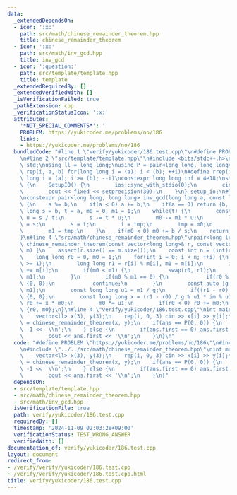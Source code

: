 ```yaml
---
data:
  _extendedDependsOn:
  - icon: ':x:'
    path: src/math/chinese_remainder_theorem.hpp
    title: chinese_remainder_theorem
  - icon: ':x:'
    path: src/math/inv_gcd.hpp
    title: inv_gcd
  - icon: ':question:'
    path: src/template/template.hpp
    title: template
  _extendedRequiredBy: []
  _extendedVerifiedWith: []
  _isVerificationFailed: true
  _pathExtension: cpp
  _verificationStatusIcon: ':x:'
  attributes:
    '*NOT_SPECIAL_COMMENTS*': ''
    PROBLEM: https://yukicoder.me/problems/no/186
    links:
    - https://yukicoder.me/problems/no/186
  bundledCode: "#line 1 \"verify/yukicoder/186.test.cpp\"\n#define PROBLEM \"https://yukicoder.me/problems/no/186\"\
    \n#line 2 \"src/template/template.hpp\"\n#include <bits/stdc++.h>\nusing namespace\
    \ std;\nusing ll = long long;\nusing P = pair<long long, long long>;\n#define\
    \ rep(i, a, b) for(long long i = (a); i < (b); ++i)\n#define rrep(i, a, b) for(long\
    \ long i = (a); i >= (b); --i)\nconstexpr long long inf = 4e18;\nstruct SetupIO\
    \ {\n    SetupIO() {\n        ios::sync_with_stdio(0);\n        cin.tie(0);\n\
    \        cout << fixed << setprecision(30);\n    }\n} setup_io;\n#line 3 \"src/math/inv_gcd.hpp\"\
    \nconstexpr pair<long long, long long> inv_gcd(long long a, const long long b)\
    \ {\n    a %= b;\n    if(a < 0) a += b;\n    if(a == 0) return {b, 0};\n    long\
    \ long s = b, t = a, m0 = 0, m1 = 1;\n    while(t) {\n        const long long\
    \ u = s / t;\n        s -= t * u;\n        m0 -= m1 * u;\n        long long tmp\
    \ = s;\n        s = t;\n        t = tmp;\n        tmp = m0;\n        m0 = m1;\n\
    \        m1 = tmp;\n    }\n    if(m0 < 0) m0 += b / s;\n    return {s, m0};\n\
    }\n#line 4 \"src/math/chinese_remainder_theorem.hpp\"\npair<long long, long long>\
    \ chinese_remainder_theorem(const vector<long long>& r, const vector<long long>&\
    \ m) {\n    assert(r.size() == m.size());\n    const int n = (int)r.size();\n\
    \    long long r0 = 0, m0 = 1;\n    for(int i = 0; i < n; ++i) {\n        assert(m[i]\
    \ >= 1);\n        long long r1 = r[i] % m[i], m1 = m[i];\n        if(r1 < 0) r1\
    \ += m[i];\n        if(m0 < m1) {\n            swap(r0, r1);\n            swap(m0,\
    \ m1);\n        }\n        if(m0 % m1 == 0) {\n            if(r0 % m1 != r1) return\
    \ {0, 0};\n            continue;\n        }\n        const auto [g, im] = inv_gcd(m0,\
    \ m1);\n        const long long u1 = m1 / g;\n        if((r1 - r0) % g) return\
    \ {0, 0};\n        const long long x = (r1 - r0) / g % u1 * im % u1;\n       \
    \ r0 += x * m0;\n        m0 *= u1;\n        if(r0 < 0) r0 += m0;\n    }\n    return\
    \ {r0, m0};\n}\n#line 4 \"verify/yukicoder/186.test.cpp\"\nint main(void) {\n\
    \    vector<ll> x(3), y(3);\n    rep(i, 0, 3) cin >> x[i] >> y[i];\n    P ans\
    \ = chinese_remainder_theorem(x, y);\n    if(ans == P(0, 0)) {\n        cout <<\
    \ -1 << '\\n';\n    } else {\n        if(ans.first == 0) ans.first = ans.second;\n\
    \        cout << ans.first << '\\n';\n    }\n}\n"
  code: "#define PROBLEM \"https://yukicoder.me/problems/no/186\"\n#include \"../../src/template/template.hpp\"\
    \n#include \"../../src/math/chinese_remainder_theorem.hpp\"\nint main(void) {\n\
    \    vector<ll> x(3), y(3);\n    rep(i, 0, 3) cin >> x[i] >> y[i];\n    P ans\
    \ = chinese_remainder_theorem(x, y);\n    if(ans == P(0, 0)) {\n        cout <<\
    \ -1 << '\\n';\n    } else {\n        if(ans.first == 0) ans.first = ans.second;\n\
    \        cout << ans.first << '\\n';\n    }\n}"
  dependsOn:
  - src/template/template.hpp
  - src/math/chinese_remainder_theorem.hpp
  - src/math/inv_gcd.hpp
  isVerificationFile: true
  path: verify/yukicoder/186.test.cpp
  requiredBy: []
  timestamp: '2024-11-09 02:03:28+09:00'
  verificationStatus: TEST_WRONG_ANSWER
  verifiedWith: []
documentation_of: verify/yukicoder/186.test.cpp
layout: document
redirect_from:
- /verify/verify/yukicoder/186.test.cpp
- /verify/verify/yukicoder/186.test.cpp.html
title: verify/yukicoder/186.test.cpp
---
```

